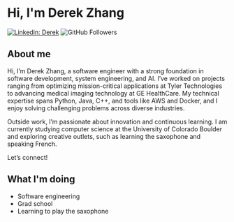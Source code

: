 # Hi, I'm Derek Zhang
[![Linkedin: Derek](https://img.shields.io/badge/-Derek-blue?style=flat-square&logo=Linkedin&logoColor=white&link=https://www.linkedin.com/in/derekzhang0000/)](https://www.linkedin.com/in/derekzhang0000/)
![GitHub Followers](https://img.shields.io/github/followers/DerekZhang0000?label=Follow&style=social)

## About me
<p>Hi, I’m Derek Zhang, a software engineer with a strong foundation in software development, system engineering, and AI. I’ve worked on projects ranging from optimizing mission-critical applications at Tyler Technologies to advancing medical imaging technology at GE HealthCare. My technical expertise spans Python, Java, C++, and tools like AWS and Docker, and I enjoy solving challenging problems across diverse industries.

Outside work, I’m passionate about innovation and continuous learning. I am currently studying computer science at the University of Colorado Boulder and exploring creative outlets, such as learning the saxophone and speaking French.

Let’s connect!</p>

## What I'm doing
- Software engineering
- Grad school
- Learning to play the saxophone
